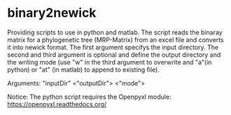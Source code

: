 # binary2newick
Providing scripts to use in python and matlab.
The script reads the binaray matrix for a phylogenetic tree (MRP-Matrix) from an excel file and converts it into newick format.
The first argument specifys the input directory. The second and third argument is optional and define the output directory
and the writing mode (use "w" in the third argument to overwrite and "a"(in python) or "at" (in matlab) to append to existing file).

Arguments: "inputDir" <"outputDir"> <"mode">

Notice:
The python script requires the Openpyxl module: https://openpyxl.readthedocs.org/
